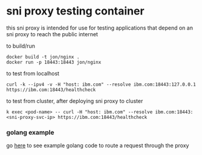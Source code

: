 # sni proxy testing container

this sni proxy is intended for use for testing applications that depend on an sni proxy to reach the public internet


to build/run
```
docker build -t jon/nginx .
docker run -p 18443:18443 jon/nginx
```

to test from localhost

```
curl -k --ipv4 -v -H "host: ibm.com" --resolve ibm.com:18443:127.0.0.1 https://ibm.com:18443/healthcheck
```


to test from cluster, after deploying sni proxy to cluster

```
k exec <pod-name> -- curl -H "host: ibm.com" --resolve ibm.com:18443:<sni-proxy-svc-ip> https://ibm.com:18443/healthcheck
```

### golang example

go [here](https://github.com/jonwoodlief/sniproxy-client-go) to see example golang code to route a request through the proxy
